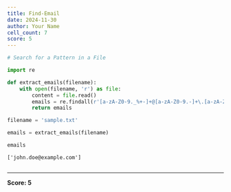 ```yaml
---
title: Find-Email
date: 2024-11-30
author: Your Name
cell_count: 7
score: 5
---
```


```python
# Search for a Pattern in a File
```


```python
import re
```


```python
def extract_emails(filename):
    with open(filename, 'r') as file:
        content = file.read()
        emails = re.findall(r'[a-zA-Z0-9._%+-]+@[a-zA-Z0-9.-]+\.[a-zA-Z]{2,}', content)
        return emails
```


```python
filename = 'sample.txt'
```


```python
emails = extract_emails(filename)
```


```python
emails
```




    ['john.doe@example.com']




```python

```


---
**Score: 5**
